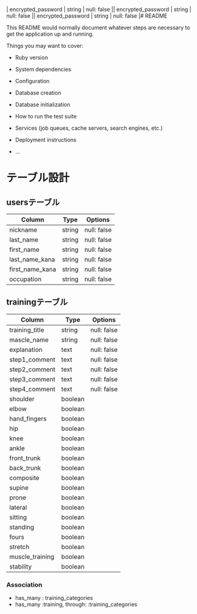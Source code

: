 | encrypted_password | string | null: false               || encrypted_password | string | null: false               || encrypted_password | string | null: false               |# README

This README would normally document whatever steps are necessary to get the
application up and running.

Things you may want to cover:

* Ruby version

* System dependencies

* Configuration

* Database creation

* Database initialization

* How to run the test suite

* Services (job queues, cache servers, search engines, etc.)

* Deployment instructions

* ...

# テーブル設計

## usersテーブル
| Column             | Type   | Options                   |
| ------------------ | ------ | ------------------------- |
| nickname           | string | null: false               |
| last_name          | string | null: false               |
| first_name         | string | null: false               |
| last_name_kana     | string | null: false               |
| first_name_kana    | string | null: false               |
| occupation         | string | null: false               |


## trainingテーブル
| Column                | Type    | Options                   |
| --------------------- | ------  | ------------------------- |
| training_title        | string  | null: false               |
| mascle_name           | string  | null: false               |
| explanation           | text    | null: false               |
| step1_comment         | text    | null: false               |
| step2_comment         | text    | null: false               |
| step3_comment         | text    | null: false               |
| step4_comment         | text    | null: false               |
| shoulder              | boolean |                           |
| elbow                 | boolean |                           |
| hand_fingers          | boolean |                           |
| hip                   | boolean |                           |
| knee                  | boolean |                           |
| ankle                 | boolean |                           |
| front_trunk           | boolean |                           |
| back_trunk            | boolean |                           |
| composite             | boolean |                           |
| supine                | boolean |                           |
| prone                 | boolean |                           |
| lateral               | boolean |                           |
| sitting               | boolean |                           |
| standing              | boolean |                           |
| fours                 | boolean |                           |
| stretch               | boolean |                           |
| muscle_training       | boolean |                           |
| stability             | boolean |                           |

### Association
- has_many : training_categories
- has_many :training, through: :training_categories

